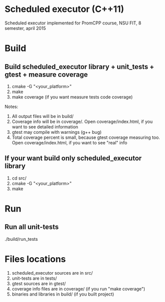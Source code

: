 Scheduled executor (C++11)
=============
Scheduled executor implemented for PromCPP course, NSU FIT, 8 semester, april 2015

Build
==============
Build scheduled_executor library + unit_tests + gtest + measure coverage
--------------
1. cmake -G "<your_platform>"
2. make
3. make coverage (if you want measure tests code coverage)

Notes:

1. All output files will be in build/
2. Coverage info will be in coverage/. Open coverage/index.html, if you want to see detailed information
3. gtest may compile with warnings (g++ bug)
4. Total coverage percent is small, because gtest coverage measuring too. Open coverage/index.html, if you want to see "real" info

If your want build only scheduled_executor library
--------------
1. cd src/
2. cmake -G "<your_platform>"
3. make

Run
==============
Run all unit-tests
--------------
./build/run_tests

Files locations
==============
1. scheduled_executor sources are in src/
2. unit-tests are in tests/
3. gtest sources are in gtest/
4. coverage info files are in coverage/ (if you run "make coverage")
5. binaries and libraries in build/ (if you built project)

